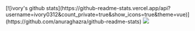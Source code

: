<div>
  [![ivory's github stats](https://github-readme-stats.vercel.app/api?username=ivory0312&count_private=true&show_icons=true&theme=vue)](https://github.com/anuraghazra/github-readme-stats)

<img src='https://user-images.githubusercontent.com/63035523/110264210-1c680f80-7ffc-11eb-8914-422b33574585.png' float='right'>

</div>
